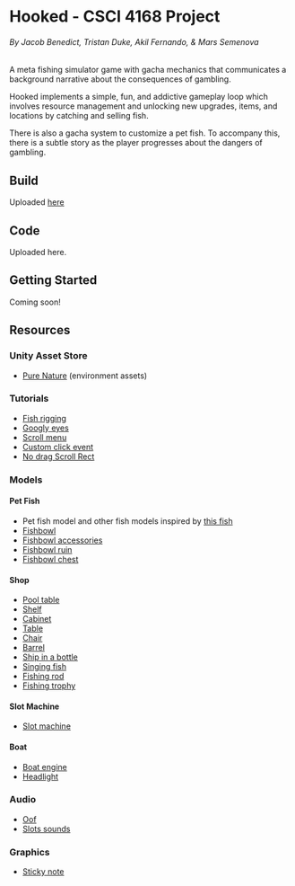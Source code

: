 # Hooked - CSCI 4168 Project
###### By Jacob Benedict, Tristan Duke, Akil Fernando, & Mars Semenova

A meta fishing simulator game with gacha mechanics that communicates a background narrative about the consequences of gambling. 

Hooked implements a simple, fun, and addictive gameplay loop which involves resource management and unlocking new upgrades, items, and locations by catching and selling fish.

There is also a gacha system to customize a pet fish. To accompany this, there is a subtle story as the player progresses about the dangers of gambling.

## Build

Uploaded [here](https://drive.google.com/file/d/1yC1UK2HUcbCK91bBF6qeGV4A-PrJgr9A/view?usp=drive_link)

## Code

Uploaded here.

## Getting Started

Coming soon!

## Resources

### Unity Asset Store
- [Pure Nature](https://assetstore.unity.com/packages/3d/environments/pure-nature-188246) (environment assets)

### Tutorials
- [Fish rigging](https://www.youtube.com/watch?v=D0m158KjsZo)
- [Googly eyes](https://www.youtube.com/watch?v=d4MmD7jsrYY&t=21s)
- [Scroll menu](https://www.youtube.com/watch?v=5gAy9y4mOFc)
- [Custom click event](https://discussions.unity.com/t/solved-scroll-not-working-when-elements-inside-have-click-events/130859/2)
- [No drag Scroll Rect](https://www.reddit.com/r/Unity3D/comments/qnk6di/disabling_mouse_scrolling_on_scroll_view/?rdt=35497)

### Models 

#### Pet Fish
- Pet fish model and other fish models inspired by [this fish](https://assetstore.unity.com/packages/3d/environments/pure-nature-188246)
- [Fishbowl](https://sketchfab.com/3d-models/world-skills-fish-bowl-practice-0c1dc0942a244e77929c367e564ab8e4)
- [Fishbowl accessories](https://sketchfab.com/3d-models/room-aquarium-now-animated-3d2177c3e90a4379b3484d811c013284)
- [Fishbowl ruin](https://sketchfab.com/3d-models/temple-ruin-aquarium-decoration-photoscan-fad156666c33460a9074ceaa6ed6c93e)
- [Fishbowl chest](https://sketchfab.com/3d-models/treasure-chest-773a2f35025b4e2e9ac48fd84c16b3ab)

#### Shop
- [Pool table](https://sketchfab.com/3d-models/pool-table-fdacab7310cc4ad7811cb7eff95f486b)
- [Shelf](https://sketchfab.com/3d-models/old-shelves-tv-stand-and-closets-9fdec87bf0554695aa5c46a6b801d440)
- [Cabinet](https://sketchfab.com/3d-models/bar-cabinet-fd17f9230e344a1cb62ffc3b848a64fa)
- [Table](https://sketchfab.com/3d-models/vintage-circular-dining-tables-type-c-22a6859105e843b592b8ff7020c9dc98)
- [Chair](https://sketchfab.com/3d-models/low-poly-old-wood-chair-724276a77aca4e059ae0d1721da63741)
- [Barrel](https://sketchfab.com/3d-models/barrel-341eecd25e7f4914a6d321e71e5629af)
- [Ship in a bottle](https://sketchfab.com/3d-models/ship-in-a-bottle-free-download-599eda0ca7264058a774bd42db3e89c0)
- [Singing fish](https://sketchfab.com/3d-models/singing-fish-be1d414591b94c4f9bad500a637d8c56)
- [Fishing rod](https://sketchfab.com/3d-models/fishing-rod-2379c4d6bd894395aca307619ff48689)
- [Fishing trophy](https://www.cgtrader.com/free-3d-print-models/house/decor/fishing-trophy)

#### Slot Machine
- [Slot machine](https://sketchfab.com/3d-models/slot-machine-3efc01588cd34eae99bc78a64fa0970c)

#### Boat
- [Boat engine](https://sketchfab.com/search?features=downloadable&q=boat+engine&type=models)
- [Headlight](https://sketchfab.com/3d-models/round-headlight-bc80e954ac954a149486d5547c42c3f0)

### Audio
- [Oof](https://www.youtube.com/watch?v=xYJ63OTMDL4)
- [Slots sounds](https://www.youtube.com/watch?v=LBjAw8VC1Ok)

### Graphics
- [Sticky note](https://www.nicepng.com/ourpic/u2q8a9w7i1a9r5t4_sticky-note-png-sticky-notes-transparent-png/)
